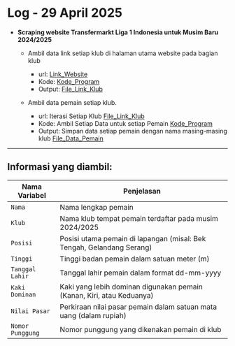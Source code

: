 # Log - 29 April 2025

- **Scraping website Transfermarkt Liga 1 Indonesia untuk Musim Baru 2024/2025**

  - Ambil data link setiap klub di halaman utama website pada bagian klub

    - url: [Link_Website](https://www.transfermarkt.co.id/liga-1-indonesia/startseite/wettbewerb/IN1L)
    - Kode: [Kode_Program](../Transfermarkt/scrap_link_klub.ipynb)
    - Output: [File_Link_Klub](../Transfermarkt/Link%20Klub.csv)

  - Ambil data pemain setiap klub.
    - url: Iterasi Setiap Klub [File_Link_Klub](../Transfermarkt/Link%20Klub.csv)
    - Kode: Ambil Setiap Data untuk setiap Pemain [Kode_Program](../Transfermarkt/scrap_data_pemain.ipynb)
    - Output: Simpan data setiap pemain dengan nama masing-masing klub [File_Data_Pemain](../Transfermarkt/Data%20Pemain/)

---

## Informasi yang diambil:

| Nama Variabel    | Penjelasan                                                            |
| ---------------- | --------------------------------------------------------------------- |
| `Nama`           | Nama lengkap pemain                                                   |
| `Klub`           | Nama klub tempat pemain terdaftar pada musim 2024/2025                |
| `Posisi`         | Posisi utama pemain di lapangan (misal: Bek Tengah, Gelandang Serang) |
| `Tinggi`         | Tinggi badan pemain dalam satuan meter (m)                            |
| `Tanggal Lahir`  | Tanggal lahir pemain dalam format dd-mm-yyyy                          |
| `Kaki Dominan`   | Kaki yang lebih dominan digunakan pemain (Kanan, Kiri, atau Keduanya) |
| `Nilai Pasar`    | Perkiraan nilai pasar pemain dalam satuan mata uang (dalam rupiah)    |
| `Nomor Punggung` | Nomor punggung yang dikenakan pemain di klub                          |
